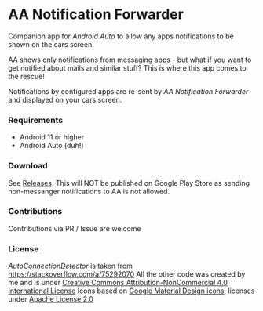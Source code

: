 # AA Notification Forwarder

Companion app for *Android Auto* to allow any apps notifications to be shown on the cars screen.

AA shows only notifications from messaging apps - but what if you want to get notified about mails and similar stuff? This is where this app comes to the rescue!

Notifications by configured apps are re-sent by *AA Notification Forwarder* and displayed on your cars screen.

### Requirements 
- Android 11 or higher
- Android Auto (duh!)

### Download
See [Releases](https://github.com/ztNFny/AANotificationForwarder/releases/new).
This will NOT be published on Google Play Store as sending non-messanger notifications to AA is not allowed.

### Contributions
Contributions via PR / Issue are welcome

### License
*AutoConnectionDetector* is taken from https://stackoverflow.com/a/75292070
All  the other code  was created by me and is under [Creative Commons Attribution-NonCommercial 4.0 International License](http://creativecommons.org/licenses/by-nc/4.0/)
Icons based on [Google Material Design icons](https://github.com/google/material-design-icons), licenses under [Apache License 2.0](https://www.apache.org/licenses/LICENSE-2.0)
